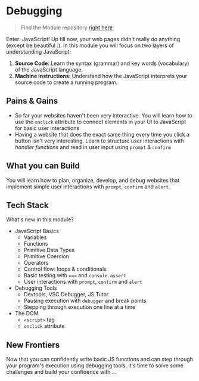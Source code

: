 # Debugging

> Find the Module repository [right here](https://github.com/HackYourFutureBelgium/debugging/)

Enter: JavaScript!  Up till now, your web pages didn't really _do_ anything (except be beautiful :). In this module you will focus on two layers of understanding JavaScript:

1. **Source Code**: Learn the syntax (grammar) and key words (vocabulary) of the JavaScript language.
1. **Machine Instructions**: Understand how the JavaScript interprets your source code to create a running program.

## Pains & Gains

* So far your websites haven't been very interactive.  You will learn how to use the `onclick` attribute to connect elements in your UI to JavaScript for basic user interactions
* Having a website that does the exact same thing every time you click a button isn't very interesting.  Learn to structure user interactions with _handler functions_ and read in user input using `prompt` & `confirm`

## What you can Build

You will learn how to plan, organize, develop, and debug websites that implement simple user interactions with `prompt`, `confirm` and `alert`.

## Tech Stack

What's new in this module?

* JavaScript Basics
  * Variables
  * Functions
  * Primitive Data Types
  * Primitive Coercion
  * Operators
  * Control flow: loops & conditionals
  * Basic testing with `===` and `console.assert`
  * User interactions with `prompt`, `confirm` and `alert`
* Debugging Tools
  * Devtools, VSC Debugger, JS Tutor
  * Pausing execution with `debugger` and break points
  * Stepping through execution one line at a time
* The DOM
  * `<script>` tag
  * `onclick` attribute

## New Frontiers

Now that you can confidently write basic JS functions and can step through your program's execution using debugging tools, it's time to solve some challenges and build your confidence with ...

